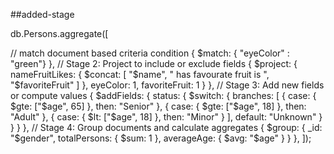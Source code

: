 ##added-stage



db.Persons.aggregate([

// match document based criteria condition
{
    $match: {  "eyeColor" : "green"}
 },
  // Stage 2: Project to include or exclude fields
   {
    $project: {
      nameFruitLikes: { $concat: [
        "$name", " has favourate fruit is ", "$favoriteFruit"
        ]
      },
      eyeColor: 1,
      favoriteFruit: 1
    }
  },
  // Stage 3: Add new fields or compute values
  {
    $addFields: {
      status: {
        $switch: {
          branches: [
            { case: { $gte: ["$age", 65] }, then: "Senior" },
            { case: { $gte: ["$age", 18] }, then: "Adult" },
            { case: { $lt: ["$age", 18] }, then: "Minor" }
          ],
          default: "Unknown"
        }
      }
    }
  },
// Stage 4: Group documents and calculate aggregates
 {
    $group: {
      _id: "$gender",
      totalPersons: { $sum: 1 },
      averageAge: { $avg: "$age" }
    }
  },
]);
